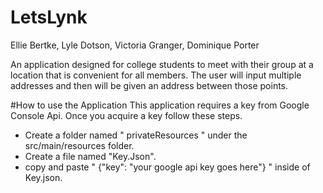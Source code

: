 # LetsLynk
Ellie Bertke, Lyle Dotson, Victoria Granger, Dominique Porter

An application designed for college students to meet with their group at a location that
is convenient for all members. The user will input multiple addresses and then will be 
given an address between those points.

#How to use the Application
This application requires a key from Google Console Api. Once you acquire a key follow these steps.
* Create a folder named " privateResources " under the src/main/resources folder.
* Create a file named "Key.Json".
* copy and paste " {"key": "your google api key goes here"} " inside of Key.json.
